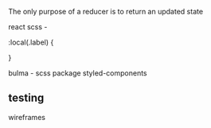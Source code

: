 The only purpose of a reducer is to return an updated state


react scss -

:local(.label) {

  }




bulma - scss package
styled-components


## testing

wireframes